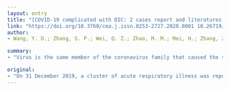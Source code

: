 ```yaml
---
layout: entry
title: "[COVID-19 complicated with DIC: 2 cases report and literatures review] Coronavirus Disease 2019 outbreak: preparedness and readiness of countries in the Eastern Mediterranean Region"
link: "https://doi.org/10.3760/cma.j.issn.0253-2727.2020.0001 10.26719/2020.26.2.136"
author:
- Wang, Y. D.; Zhang, S. P.; Wei, Q. Z.; Zhao, M. M.; Mei, H.; Zhang, Z. L.; Hu, Y.; Al-Mandhari, A.; Samhouri, D.; Abubakar, A.; Brennan, R.

summary:
- "Virus is the same member of the coronavirus family that caused the severe acute respiratory syndrome (SARS-CoV) reported in China 2003. The outbreak has spread to most provinces in China and 25 other countries within a relatively short period. World Health Organization declared the outbreak a Public Health Emergency of International Concern (PHEIC) On 31 December 2019, a cluster of acute respiratory illness was reported from China and later confirmed as novel coronanavirus on 7 January 2020."

original:
- "On 31 December 2019, a cluster of acute respiratory illness was reported from China and later confirmed as novel coronavirus on 7 January 2020. This virus is the same member of the coronavirus family that caused the severe acute respiratory syndrome (SARS-CoV) reported in China 2003, and Middle East respiratory syndrome (MERS-CoV) reported in Saudi Arabia in 2012. The initial cases have been linked to a live seafood market in Wuhan, China, and the specific animal source is yet to be determined. The detection of this new virus in humans without knowing the source of the infection has raised greatly heightened concerns not only in China, but also internationally. To date, the outbreak has spread to most provinces in China and 25 other countries within a relatively short period. Consequent to its spread, Dr Tedros Ghebreyesus, Director General of the World Health Organization (WHO), declared the outbreak a Public Health Emergency of International Concern (PHEIC) on 30 January 2020."
---
```


